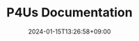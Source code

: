 ---
weight: 1
title: "P4Us Documentation"
description: "生成AIとそれなりに付き合うための場所"
# description: "P4Usは生成AIを扱う大学職員のためのプロンプト"
# description: "生成AIとそれなりに付き合うための土壌"
icon: "Chair"
date: "2024-01-15T13:26:58+09:00"
lastmod: "2024-01-15T13:26:58+09:00"
draft: false
toc: true
---